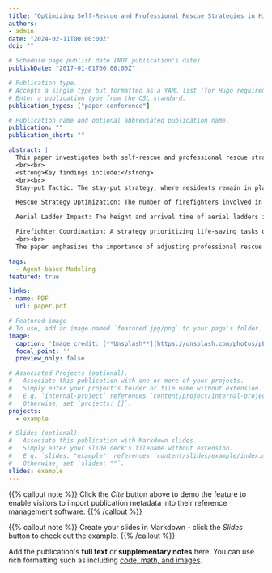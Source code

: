 ```yaml
---
title: "Optimizing Self-Rescue and Professional Rescue Strategies in High-Rise Building Fires: A 3D Agent-Based Modeling Study"
authors:
- admin
date: "2024-02-11T00:00:00Z"
doi: ""

# Schedule page publish date (NOT publication's date).
publishDate: "2017-01-01T00:00:00Z"

# Publication type.
# Accepts a single type but formatted as a YAML list (for Hugo requirements).
# Enter a publication type from the CSL standard.
publication_types: ["paper-conference"]

# Publication name and optional abbreviated publication name.
publication: ""
publication_short: ""

abstract: |
  This paper investigates both self-rescue and professional rescue strategies for high-rise building fires through agent-based modeling (ABM), using the Grenfell Tower fire as a case study. The research explores how different rescue strategies impact casualties and the number of rescued individuals during such fires. The study constructs a 3D ABM simulation, modeling both internal evacuation behaviors and external rescue operations to simulate realistic scenarios.
  <br><br>
  <strong>Key findings include:</strong>
  <br><br>
  Stay-put Tactic: The stay-put strategy, where residents remain in place during a fire, leads to higher casualties. This finding supports previous research questioning the efficacy of this approach in modern high-rise buildings.

  Rescue Strategy Optimization: The number of firefighters involved in life-saving tasks significantly affects the outcomes. Increasing the proportion of firefighters assigned to rescue operations leads to a reduction in fatalities and injuries.

  Aerial Ladder Impact: The height and arrival time of aerial ladders influence rescue effectiveness. Aerial ladders reaching higher floors and arriving sooner increase the number of lives saved, though premature deployment can disrupt residents' self-evacuation efforts.

  Firefighter Coordination: A strategy prioritizing life-saving tasks over fire suppression proves more effective in saving lives, highlighting the need for optimized coordination among rescue teams.
  <br><br>
  The paper emphasizes the importance of adjusting professional rescue strategies based on fire dynamics to enhance evacuation outcomes and reduce casualties.

tags:
  - Agent-based Modeling
featured: true

links:
- name: PDF
  url: paper.pdf

# Featured image
# To use, add an image named `featured.jpg/png` to your page's folder.
image:
  caption: 'Image credit: [**Unsplash**](https://unsplash.com/photos/pLCdAaMFLTE)'
  focal_point: ''
  preview_only: false

# Associated Projects (optional).
#   Associate this publication with one or more of your projects.
#   Simply enter your project's folder or file name without extension.
#   E.g. `internal-project` references `content/project/internal-project/index.md`.
#   Otherwise, set `projects: []`.
projects:
  - example

# Slides (optional).
#   Associate this publication with Markdown slides.
#   Simply enter your slide deck's filename without extension.
#   E.g. `slides: "example"` references `content/slides/example/index.md`.
#   Otherwise, set `slides: ""`.
slides: example
---
```


{{% callout note %}}
Click the _Cite_ button above to demo the feature to enable visitors to import publication metadata into their reference management software.
{{% /callout %}}

{{% callout note %}}
Create your slides in Markdown - click the _Slides_ button to check out the example.
{{% /callout %}}

Add the publication's **full text** or **supplementary notes** here. You can use rich formatting such as including [code, math, and images](https://docs.hugoblox.com/content/writing-markdown-latex/).

